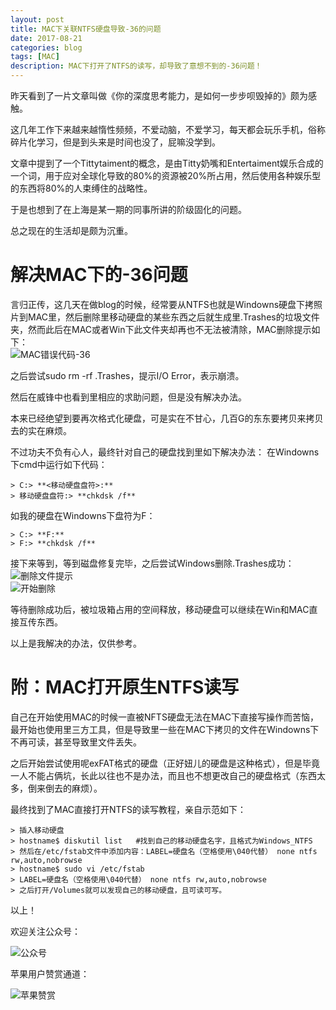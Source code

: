 ```yaml
---
layout: post
title: MAC下关联NTFS硬盘导致-36的问题
date: 2017-08-21
categories: blog
tags: [MAC]
description: MAC下打开了NTFS的读写，却导致了意想不到的-36问题！
---
```


<style>
img{
  display:block;
  margin:0
  auto;
}
</style>

昨天看到了一片文章叫做《你的深度思考能力，是如何一步步呗毁掉的》颇为感触。

这几年工作下来越来越惰性频频，不爱动脑，不爱学习，每天都会玩乐手机，俗称碎片化学习，但是到头来是时间也没了，屁嘛没学到。

文章中提到了一个Tittytaiment的概念，是由Titty奶嘴和Entertaiment娱乐合成的一个词，用于应对全球化导致的80%的资源被20%所占用，然后使用各种娱乐型的东西将80%的人束缚住的战略性。

于是也想到了在上海是某一期的同事所讲的阶级固化的问题。

总之现在的生活却是颇为沉重。

# 解决MAC下的-36问题

言归正传，这几天在做blog的时候，经常要从NTFS也就是Windowns硬盘下拷照片到MAC里，然后删除里移动硬盘的某些东西之后就生成里.Trashes的垃圾文件夹，然而此后在MAC或者Win下此文件夹却再也不无法被清除，MAC删除提示如下：
![MAC错误代码-36][1]

之后尝试sudo rm -rf .Trashes，提示I/O Error，表示崩溃。

然后在威锋中也看到里相应的求助问题，但是没有解决办法。

本来已经绝望到要再次格式化硬盘，可是实在不甘心，几百G的东东要拷贝来拷贝去的实在麻烦。

不过功夫不负有心人，最终针对自己的硬盘找到里如下解决办法：
在Windowns下cmd中运行如下代码：

    > C:> **<移动硬盘盘符>:**
    > 移动硬盘盘符:> **chkdsk /f**

如我的硬盘在Windowns下盘符为F：

    > C:> **F:**
    > F:> **chkdsk /f**

接下来等到，等到磁盘修复完毕，之后尝试Windows删除.Trashes成功：
![删除文件提示][2]
![开始删除][3]

等待删除成功后，被垃圾箱占用的空间释放，移动硬盘可以继续在Win和MAC直接互传东西。

以上是我解决的办法，仅供参考。

# 附：MAC打开原生NTFS读写

自己在开始使用MAC的时候一直被NFTS硬盘无法在MAC下直接写操作而苦恼，最开始也使用里三方工具，但是导致里一些在MAC下拷贝的文件在Windowns下不再可读，甚至导致里文件丢失。

之后开始尝试使用呢exFAT格式的硬盘（正好妞儿的硬盘是这种格式），但是毕竟一人不能占俩坑，长此以往也不是办法，而且也不想更改自己的硬盘格式（东西太多，倒来倒去的麻烦）。

最终找到了MAC直接打开NTFS的读写教程，亲自示范如下：

    > 插入移动硬盘
    > hostname$ diskutil list   #找到自己的移动硬盘名字，且格式为Windows_NTFS
    > 然后在/etc/fstab文件中添加内容：LABEL=硬盘名（空格使用\040代替） none ntfs rw,auto,nobrowse
    > hostname$ sudo vi /etc/fstab
    > LABEL=硬盘名（空格使用\040代替） none ntfs rw,auto,nobrowse
    > 之后打开/Volumes就可以发现自己的移动硬盘，且可读可写。

以上！

欢迎关注公众号：

![公众号][4]

苹果用户赞赏通道：

![苹果赞赏][5]



  [1]: https://mmbiz.qpic.cn/mmbiz_png/QqiaFS6NT0eCrj2vxBk3yicmqBMps0fibswHOYa9juN2TPiafAGqktWQf7XXuibqLkVvQZNHrg5u7NOs9MqoI8wrlnw/0?wx_fmt=png
  [2]: https://mmbiz.qpic.cn/mmbiz_jpg/QqiaFS6NT0eCrj2vxBk3yicmqBMps0fibsw9IiaHxYqGF53fL7Jibh6ojVWKDkA5diapp3ia0HibAN19Y1qEAtNwOC405A/0?wx_fmt=jpeg
  [3]: https://mmbiz.qpic.cn/mmbiz_jpg/QqiaFS6NT0eCrj2vxBk3yicmqBMps0fibswib5yufY7ZDrCdNzcNicxVsPg2dFfgyWRTsd0RVDXTN0Tm0PRPy82JPAQ/0?wx_fmt=jpeg
  [4]: https://mmbiz.qpic.cn/mmbiz/QqiaFS6NT0eCUDJtfHubH4fncP5TZOybXaRwiaogrNd1T9bBbIOY2jebDT89s3c1coX38x5ST4G2CrYtuxRLpFDQ/0?wx_fmt=jpeg
  [5]: https://mmbiz.qpic.cn/mmbiz_jpg/QqiaFS6NT0eD3anvFetwgNHv3X1AiaXIzWPvazEMIEralm9vs42XsVfoniaXRCSkSpNpz9icsIYFgq84Eic2whLdAfg/0?wx_fmt=jpeg


